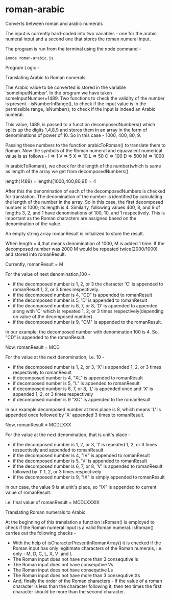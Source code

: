 # roman-arabic
Converts between roman and arabic numerals

The input is currently hard-coded into two variables - one for the 
arabic numeral input and a second one that stores the roman numeral 
input.

The program is run from the terminal using the node command -
```
$node roman-arabic.js
```

Program Logic - 

Translating Arabic to Roman numerals.

The Arabic value to be converted is stored in the variable 
'someInputNumber'. In the program we have taken someInputNumber=1489. Two 
functions to check the validity of the number is present - isNumberInRange(),
to check if the input value is in the permissible range, isNumber(), to check 
if the input is indeed an Arabic numeral.

This value, 1489, is passed to a function decomposedNumbers() which
splits up the digits 1,4,8,9 and stores them in an array in the form of
denominations of power of 10. So in this case - 1000, 400, 80, 9.

Passing these numbers to the function arabicToRoman() to translate them 
to Roman. Now the symbols of the Roman numeral and equavalent numerical 
value is as follows -
I  => 1
V  => 5
X  => 10
L  => 50
C  => 100
D  => 500
M  => 1000

In arabicToRoman(), we check for the length of the number(which is 
same as length of the array we get from decomposedNumbers().

length(1489) = length([1000,400,80,9]) = 4

After this the denomination of each of the decomposedNumbers is checked 
for translation. The denomination of the number is identified by 
calculating the length of the number in the array. So in this case, the 
first decomposed number is 1000; its length is 4. Similarly, following 
values 400, 8, and 9 of lengths 3, 2, and 1 have denominations of 100, 
10, and 1 respectively. This is important as the Roman characters are 
assigned based on the denomination of the value.

An empty string array romanResult is initialized to store the result.

When length = 4,that means denomination of 1000, M is added 1 time. If 
the decomposed number was 2000 M would be repeated twice(2000/1000) and 
stored into romanResult.

Currently, romanResult = M

For the value of next denomination,100 - 
* if the decomposed number is 1, 2, or 3 the character 'C' is appended 
to romanResult 1, 2, or 3 times respectively.
* if the decomposed number is 4, "CD" is appended to romanResult
* if the decomposed number is 5, 'D' is appended to romanResult
* if the decomposed number is 6, 7, or 8, 'D' is appended to appended 
along with 'C' which is repeated 1, 2, or 3 times 
respectively(depending on value of the decomposed number).
* if the decomposed number is 9, "CM" is appended to the romanResult.

In our example, the decomposed number with denomination 100 is 4. So, 
"CD" is appended to the romanResult.

Now, romanResult = MCD


For the value at the next denomination, i.e. 10 -
* if the decomposed number is 1, 2, or 3, 'X' is appended 1, 2, or 3 
times respectively to romanResult
* if decomposed number is 4, "XL" is appended to romanResult
* if decomposed number is 5, "L" is appended to romanResult
* if decomposed number is 6, 7, or 8, 'L' is appended once and 'X' is 
appended 1, 2, or 3 times respectively
* if decomposed number is 9 "XC" is appended to the romanResult

In our example decomposed number at tens place is 8, which means 'L' is 
appended once followed by 'X' appended 3 times to romanResult.

Now, romanResult = MCDLXXX


For the value at the next denomination, that is unit's place -
* if the decomposed number is 1, 2, or 3, 'I' is repeated 1, 2, or 3 
times respectively and appended to romanResult
* if the decomposed number is 4, "IV" is appended to romanResult
* if the decomposed number is 5, 'V' is appended to romanResult
* if the decomposed number is 6, 7, or 8, 'V' is appended to romanResult 
followed by 'I' 1, 2, or 3 times respectively
* if the decomposed number is 9, "IX" is simply appended to romanResult

In our case, the value 9 is at unit's place, so "IX" is appended to 
current value of romanResult.

i.e. final value of romanResult = MCDLXXXIX


Translating Roman numerals to Arabic.

At the beginning of this translation a function isRoman() is employed to 
check if the Roman numeral input is a valid Roman numeral. isRoman() 
carries out the following checks - 
* With the help of isCharacterPresentInRomanArray() it is checked if 
the 
Roman input has only legitimate characters of the Roman numerals, i.e. 
only - M, D, C, L, X, V ,and I.
* The Roman input does not have more than 3 consequtive Is
* The Roman input does not have consequtive Vs
* The Roman input does not have consequtive Ls
* The Roman input does not have more than 3 consequtive Xs
* And, finally the order of the Roman characters - If the value of a 
roman character is less than the character following it, then ten times 
the first character should be more than the second character.
